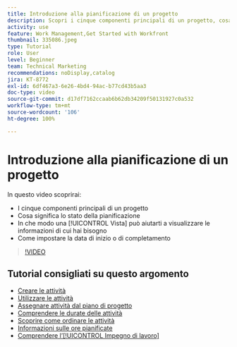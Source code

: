 ```yaml
---
title: Introduzione alla pianificazione di un progetto
description: Scopri i cinque componenti principali di un progetto, cosa significa lo stato, in che modo una [!UICONTROL Vista] può aiutarti a visualizzare informazioni pertinenti e come impostare la data di inizio o di scadenza.
activity: use
feature: Work Management,Get Started with Workfront
thumbnail: 335086.jpeg
type: Tutorial
role: User
level: Beginner
team: Technical Marketing
recommendations: noDisplay,catalog
jira: KT-8772
exl-id: 6df467a3-6e26-4bd4-94ac-b77cd43b5aa3
doc-type: video
source-git-commit: d17df7162ccaab6b62db34209f50131927c0a532
workflow-type: tm+mt
source-wordcount: '106'
ht-degree: 100%

---
```


# Introduzione alla pianificazione di un progetto

In questo video scoprirai:

* I cinque componenti principali di un progetto
* Cosa significa lo stato della pianificazione
* In che modo una [!UICONTROL Vista] può aiutarti a visualizzare le informazioni di cui hai bisogno
* Come impostare la data di inizio o di completamento

>[!VIDEO](https://video.tv.adobe.com/v/335086/?quality=12&learn=on&enablevpops)

## Tutorial consigliati su questo argomento

* [Creare le attività](/help/manage-work/tasks/how-to-create-tasks.md)
* [Utilizzare le attività](/help/manage-work/tasks/work-with-tasks.md)
* [Assegnare attività dal piano di progetto](/help/manage-work/tasks/assign-tasks-from-the-project-plan.md)
* [Comprendere le durate delle attività](/help/manage-work/tasks/understand-task-durations.md)
* [Scoprire come ordinare le attività](/help/manage-work/tasks/learn-to-sequence-tasks.md)
* [Informazioni sulle ore pianificate](/help/manage-work/tasks/understand-planned-hours.md)
* [Comprendere l’[!UICONTROL Impegno di lavoro]](/help/manage-work/tasks/understand-work-effort.md)
